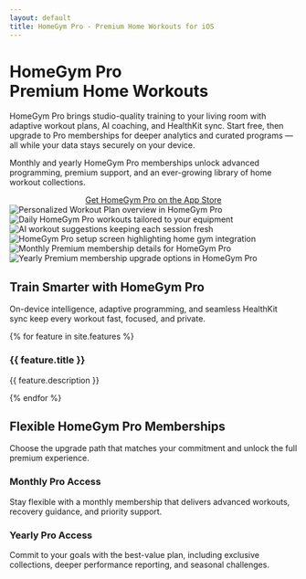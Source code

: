 ```yaml
---
layout: default
title: HomeGym Pro - Premium Home Workouts for iOS
---
```


<div class="hero animate-fade-in-up">
  <h1 class="text-gradient">HomeGym Pro<br>Premium Home Workouts</h1>
  <p class="mb-xl">HomeGym Pro brings studio-quality training to your living room with adaptive workout plans, AI coaching, and HealthKit sync. Start free, then upgrade to Pro memberships for deeper analytics and curated programs — all while your data stays securely on your device.</p>
  <p class="mb-2xl" style="color: var(--color-text-secondary); max-width: 680px; margin-left: auto; margin-right: auto;">Monthly and yearly HomeGym Pro memberships unlock advanced programming, premium support, and an ever-growing library of home workout collections.</p>
  
  <div style="display: flex; justify-content: center; margin-bottom: var(--spacing-4xl);">
    <a href="{{ site.appstore_link | default: '#' }}" class="btn btn-primary btn-large">
      <i class="fab fa-apple"></i>
      Get HomeGym Pro on the App Store
    </a>
  </div>
</div>

<div class="screenshots">
  <div class="screenshot">
    <img src="{{ '/assets/screenshots/HomeWorkout_01_PersonalizedWorkoutPlan.png' | relative_url }}" alt="Personalized Workout Plan overview in HomeGym Pro">
  </div>
  <div class="screenshot">
    <img src="{{ '/assets/screenshots/HomeWorkout_02_DailyWorkouts.png' | relative_url }}" alt="Daily HomeGym Pro workouts tailored to your equipment">
  </div>
  <div class="screenshot">
    <img src="{{ '/assets/screenshots/HomeWorkout_03_SmartSuggestions.png' | relative_url }}" alt="AI workout suggestions keeping each session fresh">
  </div>
  <div class="screenshot">
    <img src="{{ '/assets/screenshots/HomeWorkout_04_HomeGymSetup.png' | relative_url }}" alt="HomeGym Pro setup screen highlighting home gym integration">
  </div>
  <div class="screenshot">
    <img src="{{ '/assets/screenshots/HomeWorkout_08_MonthlyPremium.png' | relative_url }}" alt="Monthly Premium membership details for HomeGym Pro">
  </div>
  <div class="screenshot">
    <img src="{{ '/assets/screenshots/HomeWorkout_09_YearlyPremium.png' | relative_url }}" alt="Yearly Premium membership upgrade options in HomeGym Pro">
  </div>
</div>

<section class="features">
  <div class="text-center mb-2xl">
    <h2>Train Smarter with HomeGym Pro</h2>
    <p>On-device intelligence, adaptive programming, and seamless HealthKit sync keep every workout fast, focused, and private.</p>
  </div>
  
  <div class="grid grid-3">
    {% for feature in site.features %}
    <div class="card feature-card animate-fade-in-up">
      <div class="feature-icon">
        <i class="fas fa-{{ feature.fontawesome_icon_name }}"></i>
      </div>
      <h3>{{ feature.title }}</h3>
      <p>{{ feature.description }}</p>
    </div>
    {% endfor %}
  </div>
</section>

<section class="features">
  <div class="text-center mb-2xl">
    <h2>Flexible HomeGym Pro Memberships</h2>
    <p>Choose the upgrade path that matches your commitment and unlock the full premium experience.</p>
  </div>
  
  <div class="grid grid-2">
    <div class="card feature-card animate-fade-in-up">
      <div class="feature-icon">
        <i class="fas fa-calendar-check"></i>
      </div>
      <h3>Monthly Pro Access</h3>
      <p>Stay flexible with a monthly membership that delivers advanced workouts, recovery guidance, and priority support.</p>
    </div>
    <div class="card feature-card animate-fade-in-up">
      <div class="feature-icon">
        <i class="fas fa-award"></i>
      </div>
      <h3>Yearly Pro Access</h3>
      <p>Commit to your goals with the best-value plan, including exclusive collections, deeper performance reporting, and seasonal challenges.</p>
    </div>
  </div>
</section>

